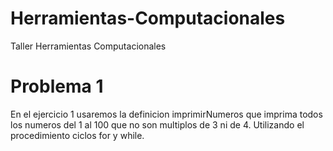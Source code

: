 # Herramientas-Computacionales
Taller Herramientas Computacionales

# Problema 1
En el ejercicio 1 usaremos la definicion imprimirNumeros que imprima todos los numeros del 1 al 100 que no son multiplos de 3 ni de 4.  Utilizando el procedimiento ciclos for  y while.
